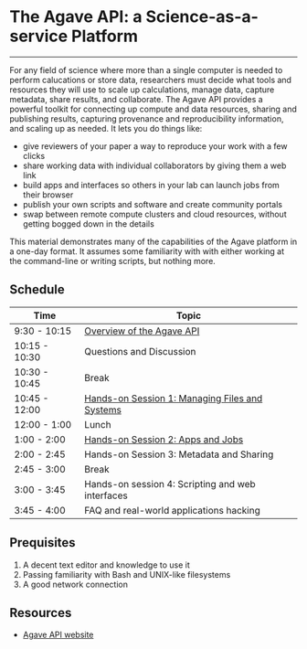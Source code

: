 # The Agave API: a Science-as-a-service Platform
---

For any field of science where more than a single computer is needed to perform calucations or store data, researchers must decide what tools and resources they will use to scale up calculations, manage data, capture metadata, share results, and collaborate.  The Agave API provides a powerful toolkit for connecting up compute and data resources, sharing and publishing results, capturing provenance and reproducibility information, and scaling up as needed.  It lets you do things like:

* give reviewers of your paper a way to reproduce your work with a few clicks
* share working data with individual collaborators by giving them a web link
* build apps and interfaces so others in your lab can launch jobs from their browser
* publish your own scripts and software and create community portals
* swap between remote compute clusters and cloud resources, without getting bogged down in the details

This material demonstrates many of the capabilities of the Agave platform in a one-day format.  It assumes some familiarity with with either working at the command-line or writing scripts, but nothing more.


## Schedule

|Time           | Topic                                                       |
|---------------|-------------------------------------------------------------|
|  9:30 - 10:15 | [Overview of the Agave API](TACC_Agave_Overview.pdf)        |
| 10:15 - 10:30 | Questions and Discussion                                    |
| 10:30 - 10:45 | Break                                                       |
| 10:45 - 12:00 | [Hands-on Session 1: Managing Files and Systems](systems.md)|
| 12:00 -  1:00 | Lunch                                                       |
|  1:00 -  2:00 | [Hands-on Session 2: Apps and Jobs](apps.md)                |
|  2:00 -  2:45 | Hands-on Session 3: Metadata and Sharing                    |
|  2:45 -  3:00 | Break                                                       |
|  3:00 -  3:45 | Hands-on session 4: Scripting and web interfaces            |
|  3:45 -  4:00 | FAQ and real-world applications hacking                     |


## Prequisites

1. A decent text editor and knowledge to use it
2. Passing familiarity with Bash and UNIX-like filesystems
3. A good network connection

## Resources
* [Agave API website](http://agaveapi.co)
